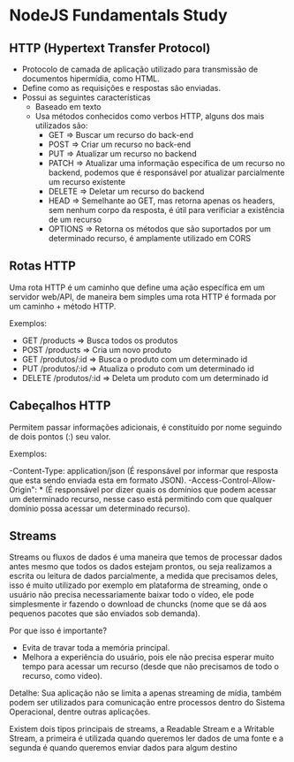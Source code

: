 # NodeJS Fundamentals Study

## HTTP (Hypertext Transfer Protocol)

- Protocolo de camada de aplicação utilizado para transmissão de documentos hipermídia, como HTML.
- Define como as requisições e respostas são enviadas.
- Possui as seguintes características
  - Baseado em texto
  - Usa métodos conhecidos como verbos HTTP, alguns dos mais utilizados são:
    - GET => Buscar um recurso do back-end
    - POST => Criar um recurso no back-end
    - PUT => Atualizar um recurso no backend
    - PATCH => Atualizar uma informação específica de um recurso no backend, podemos que é responsável por atualizar parcialmente um recurso existente
    - DELETE => Deletar um recurso do backend
    - HEAD => Semelhante ao GET, mas retorna apenas os headers, sem nenhum corpo da resposta, é útil para verificiar a existência de um recurso
    - OPTIONS => Retorna os métodos que são suportados por um determinado recurso, é amplamente utilizado em CORS

## Rotas HTTP

Uma rota HTTP é um caminho que define uma ação específica em um servidor web/API, de maneira bem simples uma rota HTTP é formada por um caminho + método HTTP.

Exemplos:

- GET /products => Busca todos os produtos
- POST /products => Cria um novo produto
- GET /produtos/:id => Busca o produto com um determinado id
- PUT /produtos/:id => Atualiza o produto com um determinado id
- DELETE /produtos/:id => Deleta um produto com um determinado id

## Cabeçalhos HTTP

Permitem passar informações adicionais, é constituído por nome seguindo de dois pontos (:) seu valor.

Exemplos:

-Content-Type: application/json (É responsável por informar que resposta que esta sendo enviada esta em formato JSON).
-Access-Control-Allow-Origin": \* (É responsável por dizer quais os domínios que podem acessar um determinado recurso, nesse caso está permitindo com que qualquer domínio possa acessar um determinado recurso).

## Streams

Streams ou fluxos de dados é uma maneira que temos de processar dados antes mesmo que todos os dados estejam prontos, ou seja realizamos a escrita ou leitura de dados parcialmente, a medida que precisamos deles, isso é muito utilizado por exemplo em plataforma de streaming, onde o usuário não precisa necessariamente baixar todo o vídeo, ele pode simplesmente ir fazendo o download de chuncks (nome que se dá aos pequenos pacotes que são enviados sob demanda).

Por que isso é importante?

- Evita de travar toda a memória principal.
- Melhora a experiência do usuário, pois ele não precisa esperar muito tempo para acessar um recurso (desde que não precisamos de todo o recurso, como video).

Detalhe: Sua aplicação não se limita a apenas streaming de mídia, também podem ser utilizados para comunicação entre processos dentro do Sistema Operacional, dentre outras aplicações.

Existem dois tipos principais de streams, a Readable Stream e a Writable Stream, a primeira é utilizada quando queremos ler dados de uma fonte e a segunda é quando queremos enviar dados para algum destino
